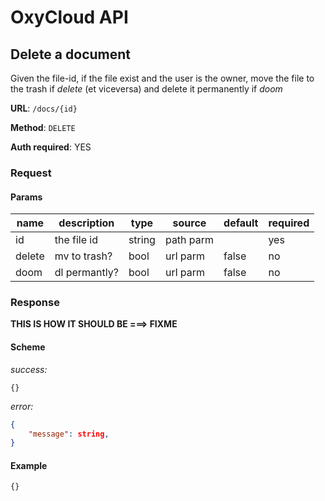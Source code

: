 # OxyCloud API
## Delete a document

Given the file-id, if the file exist and the user is the owner, move the file to the trash if *delete* (et viceversa) and delete it permanently if *doom*

**URL**: `/docs/{id}`

**Method**: `DELETE`

**Auth required**: YES

### Request
#### Params
|name   |description  |type   |source   |default |required|
|-------|-------------|-------|---------|--------|--------|
|id     |the file id  | string|path parm|        | yes    |
|delete |mv to trash? |   bool| url parm| false  | no     |
|doom   |dl permantly?|   bool| url parm| false  | no     |

### Response
**THIS IS HOW IT SHOULD BE ===> FIXME**
#### Scheme
*success:*
```
{}
```
*error:*
```json
{
    "message": string,
}
```

#### Example
```
{}
```

